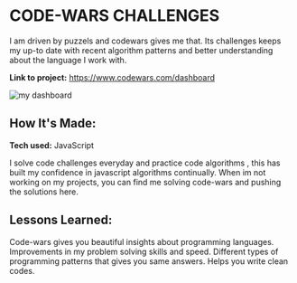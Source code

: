 # CODE-WARS CHALLENGES

I am driven by puzzels and codewars gives me that. Its challenges keeps my up-to date with recent algorithm patterns and better understanding about the language I work with.

**Link to project:** https://www.codewars.com/dashboard

![my dashboard](https://user-images.githubusercontent.com/107049081/198634200-ee3c963d-6d96-4a38-872f-a5f283d817fb.png)


## How It's Made:

**Tech used:** JavaScript

I solve code challenges everyday and practice code algorithms , this has built my confidence in javascript algorithms continually. When im not working on my projects, you can find me solving code-wars and pushing the solutions here.



## Lessons Learned:

Code-wars gives you beautiful insights about programming languages.
Improvements in my problem solving skills and speed.
Different types of programming patterns that gives you same answers.
Helps you write clean codes.




